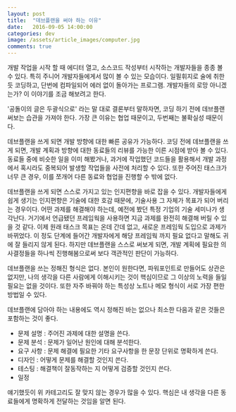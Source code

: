 ```yaml
---
layout: post
title:  "데브플랜을 써야 하는 이유"
date:   2016-09-05 14:00:00
categories: dev
image: /assets/article_images/computer.jpg
comments: true
---
```


개발 작업을 시작 할 때 에디터 열고, 소스코드 작성부터 시작하는 개발자들을 종종 볼 수 있다. 특히 주니어 개발자들에게서 많이 볼 수 있는 모습이다. 일필휘지로 술에 취한 듯 코딩하고, 단번에 컴파일되어 에러 없이 돌아가는 프로그램. 개발자들의 로망 아니겠는가? 이 이야기를 조금 해보려고 한다.

'공돌이의 글은 두괄식으로' 라는 말 대로 결론부터 말하자면, 코딩 하기 전에 데브플랜 써보는 습관을 가져야 한다. 가장 큰 이유는 협업 때문이고, 두번째는 불확실성 때문이다.

데브플랜을 쓰게 되면 개발 방향에 대한 빠른 공유가 가능하다. 코딩 전에 데브플랜을 쓰게 되면, 개발 계획과 방향에 대한 동료들의 리뷰를 가능한 이른 시점에 받아 볼 수 있다. 동료들 중에 비슷한 일을 이미 해봤거나, 과거에 작업했던 코드들을 활용해서 개발 과정에서 혹시라도 중복되어 발생할 작업들을 사전에 처리할 수 있다. 또한 주어진 태스크가 너무 큰 경우, 이를 쪼개어 다른 동료와 협업을 진행할 수 밖에 없다. 

데브플랜을 쓰게 되면 스스로 가지고 있는 인지편향을 바로 잡을 수 있다. 개발자들에게 쉽게 생기는 인지편향은 기술에 대한 호감 때문에, 기술사용 그 자체가 목표가 되어 버리는 경우이다. 어떤 과제를 해결해야 하는데, 예전에 봤던 특정 기업의 기술 세미나가 생각난다. 거기에서 언급됐던 프레임웍을 사용하면 지금 과제를 완전히 해결해 버릴 수 있을 것 같다. 이제 원래 태스크 목표는 온데 간데 없고, 새로운 프레임웍 도입으로 과제가 바뀌었다. 이 정도 단계에 들어간 개발자에게 해당 프레임웍 까지 필요 없다고 말해도 귀에 잘 들리지 않게 된다. 하지만 데브플랜을 스스로 써보게 되면, 개발 계획에 필요한 의사결정들을 하나씩 진행해봄으로써 보다 객관적인 판단이 가능하다.

데브플랜을 쓰는 정해진 형식은 없다. 본인이 원한다면, 파워포인트로 만들어도 상관은 없지만, 나의 생각을 다른 사람에게 이해시키는 것이 핵심이므로 그 이상의 노력을 들일 필요는 없을 것이다. 또한 자주 바꿔야 하는 특성상 노트나 메모 형식이 서로 가장 편한 방법일 수 있다.

데브플랜에 담아야 하는 내용에도 역시 정해진 바는 없으나 최소한 다음과 같은 것들은 포함하는 것이 좋다.

* 문제 설명 : 주어진 과제에 대한 설명을 쓴다.
* 문제 분석 : 문제가 일어난 원인에 대해 분석한다.
* 요구 사항 : 문제 해결에 필요한 기타 요구사항을 한 문장 단위로 명확하게 쓴다.
* 디자인 : 어떻게 문제를 해결할 것인지 쓴다.
* 테스팅 : 해결책이 잘동작하는 지 어떻게 검증할 것인지 쓴다.
* 일정

얘기했듯이 위 카테고리도 잘 맞지 않는 경우가 많을 수 있다. 핵심은 내 생각을 다른 동료들에게 명확하게 전달하는 것임을 알면 된다. 

